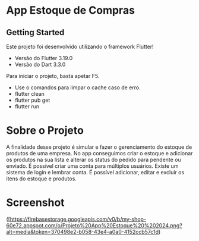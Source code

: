 # App Estoque de Compras

## Getting Started

Este projeto foi desenvolvido utilizando o framework Flutter!
- Versão do Flutter 3.19.0
- Versão do Dart 3.3.0

Para iniciar o projeto, basta apetar F5.
- Use o comandos para limpar o cache caso de erro.
- flutter clean
- flutter pub get
- flutter run

# Sobre o Projeto

A finalidade desse projeto é simular e fazer o gerenciamento do estoque de produtos de uma empresa.
No app conseguimos criar o estoque e adicionar os produtos na sua lista e alterar os status do pedido para pendente ou enviado.
É possível criar uma conta para múltiplos usuários.
Existe um sistema de login e lembrar conta.
É possível adicionar, editar e excluir os itens do estoque e produtos.

# Screenshot
([https://firebasestorage.googleapis.com/v0/b/my-shop-60e72.appspot.com/o/Projeto%20App%20Estoque%20%202024.png?alt=media&token=370498e2-b058-43e4-a0a0-4152ccb57c1d)

